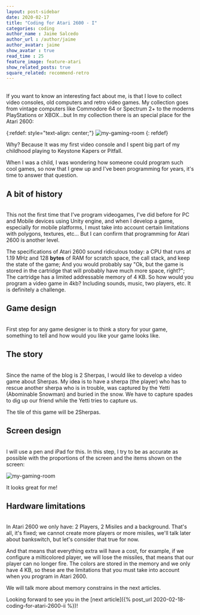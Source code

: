 ```yaml
---
layout: post-sidebar
date: 2020-02-17
title: "Coding for Atari 2600 - I"
categories: coding
author_name : Jaime Salcedo
author_url : /author/jaime
author_avatar: jaime
show_avatar : true
read_time : 25
feature_image: feature-atari
show_related_posts: true
square_related: recommend-retro
---
```


<br>
If you want to know an interesting fact about me, is that I love to collect video consoles, old computers and retro video games. My collection goes from vintage computers like Commodore 64 or Spectrum 2+ to the moderns PlayStations or XBOX...but In my collection there is an special place for the Atari 2600:

{:refdef: style="text-align: center;"}
![my-gaming-room]({{site.url}}/{{site.baseurl}}img/post-assets/atari-i-0.jpg)
{: refdef}

Why? Because It was my first video console and I spent big part of my childhood playing to Keystone Kapers or Pitfall.

When I was a child, I was wondering how someone could program such cool games, so now that I grew up and I've been programming for years, it's time to answer that question.

## A bit of history
<br>
This not the first time that I've program videogames, I've did before for PC and Mobile devices using Unity engine, and when I develop a game, especially for mobile platforms, I must take into account certain limitations with polygons, textures, etc... But I can confirm that programming for Atari 2600 is another level.

The specifications of Atari 2600 sound ridiculous today: a CPU that runs at 1.19 MHz and 128 **bytes** of RAM for scratch space, the call stack, and keep the state of the game; And you would probably say "Ok, but the game is stored in the cartridge that will probably have much more space, right?"; The cartridge has a limited addressable memory of 4 KB. So how would you program a video game in 4kb? Including sounds, music, two players, etc. It is definitely a challenge.

## Game design 
<br>
First step for any game designer is to think a story for your game, something to tell and how would you like your game looks like.

## The story
<br>
Since the name of the blog is 2 Sherpas, I would like to develop a video game about Sherpas. My idea is to have a sherpa (the player) who has to rescue another sherpa who is in trouble, was captured by the Yetti (Abominable Snowman) and buried in the snow.
We have to capture spades to dig up our friend while the Yetti tries to capture us.

The tile of this game will be 2Sherpas.

## Screen design
<br>
I will use a pen and iPad for this. In this step, I try to be as accurate as possible with the proportions of the screen and the items shown on the screen:

![my-gaming-room]({{site.url}}/{{site.baseurl}}img/post-assets/atari-i-1.jpg)

It looks great for me!

## Hardware limitations
<br>
In Atari 2600 we only have: 2 Players, 2 Misiles and a background. That's all, it's fixed; we cannot create more players or more misiles, we'll talk later about bankswitch, but let's consider that true for now.

And that means that everything extra will have a cost, for example, if we configure a milticolored player, we will lose the missiles, that means that our player can no longer fire. The colors are stored in the memory and we only have 4 KB, so these are the limitations that you must take into account when you program in Atari 2600.

We will talk more about memory constrains in the next articles.

Looking forward to see you in the [next article]({% post_url 2020-02-18-coding-for-atari-2600-ii %})!



